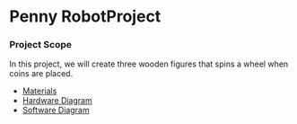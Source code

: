 # Penny RobotProject


 ### Project Scope
 In this project, we will create three wooden figures that spins a wheel when coins are placed.


- [Materials](Materials.md)
- [Hardware Diagram]()
- [Software  Diagram]()


